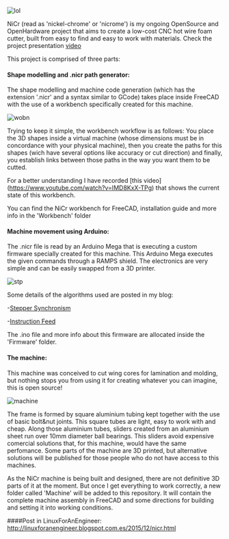 ![lol](http://1.bp.blogspot.com/-tHrVNJlAEpg/VpuNi2ifWAI/AAAAAAAACPk/f2MtVT0W-Jw/s1600/nicr1.png)

NiCr (read as 'nickel-chrome' or 'nicrome') is my ongoing OpenSource and OpenHardware project that aims to create a low-cost CNC hot wire foam cutter, built from easy to find and easy to work with materials. Check the project presentation [video](https://www.youtube.com/watch?v=iOVO2aQ5I9E)

This project is comprised of three parts:

#### Shape modelling and .nicr path generator:

The shape modelling and machine code generation (which has the extension '.nicr' and a syntax similar to GCode) takes place inside FreeCAD with the use of a workbench specifically created for this machine.

![wobn](http://1.bp.blogspot.com/-WLxCrk3_lB8/VpuSEJHBiBI/AAAAAAAACP4/0qIBWCErTu4/s1600/Captura%2Bde%2Bpantalla%2Bde%2B2016-01-12%2B19%253A55%253A15.png)

Trying to keep it simple, the workbench workflow is as follows:
You place the 3D shapes inside a virtual machine (whose dimensions must be in concordance with your physical machine), then you create the paths for this shapes (wich have several options like accuracy or cut direction) and finally, you establish links between those paths in the way you want them to be cutted. 

For a better understanding I have recorded [this video] (https://www.youtube.com/watch?v=IMD8KxX-TPg) that shows the current state of this workbench.

You can find the NiCr workbench for FreeCAD, installation guide and more info in the 'Workbench' folder

#### Machine movement using Arduino:
The .nicr file is read by an Arduino Mega that is executing a custom firmware specially created for this machine. This Arduino Mega executes the given commands through a RAMPS shield. The electronics are very simple and can be easily swapped from a 3D printer.

![stp](http://4.bp.blogspot.com/-V76bpr6YrwI/VjNOp6mwWoI/AAAAAAAABzo/c6pHufpuTyY/s1600/SyncChart.png)

Some details of the algorithms used are posted in my blog:

-[Stepper Synchronism](http://linuxforanengineer.blogspot.com.es/2015/10/arduino-move-4-stepper-motors.html)

-[Instruction Feed](http://linuxforanengineer.blogspot.com.es/2015/10/arduino-read-instruction-from-serial.html)


The .ino file and more info about this firmware are allocated inside the 'Firmware' folder.

#### The machine:
This machine was conceived to cut wing cores for lamination and molding, but nothing stops you from using it for creating whatever you can imagine, this is open source!

![machine](http://1.bp.blogspot.com/-QoElVcr7HH0/VpuRw1s5K1I/AAAAAAAACPw/6W0tOLbVLAs/s1600/Captura%2Bde%2Bpantalla%2Bde%2B2015-07-20%2B01%253A44%253A43.png)

The frame is formed by square aluminium tubing kept together with the use of basic bolt&nut joints. This square tubes are light, easy to work with and cheap. Along those aluminium tubes, sliders created from an aluminium sheet run over 10mm diameter ball bearings. This sliders avoid expensive comercial solutions that, for this machine, would have the same perfomance.
Some parts of the machine are 3D printed, but alternative solutions will be published for those people who do not have access to this machines.

As the NiCr machine is being built and designed, there are not definitive 3D parts of it at the moment. But once I get everything to work correctly, a new folder called 'Machine' will be added to this repository. It will contain the complete machine assembly in FreeCAD and some directions for building and setting it into working conditions.


####Post in LinuxForAnEngineer:
http://linuxforanengineer.blogspot.com.es/2015/12/nicr.html
